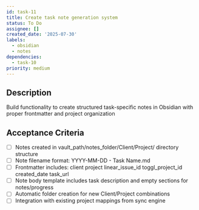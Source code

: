 ```yaml
---
id: task-11
title: Create task note generation system
status: To Do
assignee: []
created_date: '2025-07-30'
labels:
  - obsidian
  - notes
dependencies:
  - task-10
priority: medium
---
```


## Description

Build functionality to create structured task-specific notes in Obsidian with proper frontmatter and project organization

## Acceptance Criteria

- [ ] Notes created in vault_path/notes_folder/Client/Project/ directory structure
- [ ] Note filename format: YYYY-MM-DD - Task Name.md
- [ ] Frontmatter includes: client project linear_issue_id toggl_project_id created_date task_url
- [ ] Note body template includes task description and empty sections for notes/progress
- [ ] Automatic folder creation for new Client/Project combinations
- [ ] Integration with existing project mappings from sync engine
